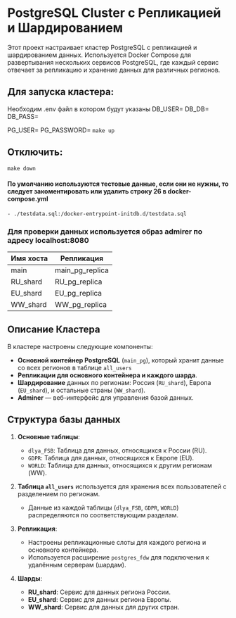 # PostgreSQL Cluster с Репликацией и Шардированием

Этот проект настраивает кластер PostgreSQL с репликацией и шардированием данных. Используется Docker Compose для развертывания нескольких сервисов PostgreSQL, где каждый сервис отвечает за репликацию и хранение данных для различных регионов.

## Для запуска кластера:
Необходим .env файл в котором будут указаны
DB_USER=
DB_DB= 
DB_PASS=

PG_USER=
PG_PASSWORD=
`
make up
`
## Отключить:
`
make down
`

#### По умолчанию используются тестовые данные, если они не нужны, то следует закоментировать или удалить строку 26 в docker-compose.yml
`
      - ./testdata.sql:/docker-entrypoint-initdb.d/testdata.sql
`

### Для проверки данных используется образ admirer по адресу localhost:8080
| Имя хоста       | Репликация         |
|-----------------|--------------------|
| main            | main_pg_replica    |
| RU_shard        | RU_pg_replica      |
| EU_shard        | EU_pg_replica      |
| WW_shard        | WW_pg_replica      |


## Описание Кластера

В кластере настроены следующие компоненты:

- **Основной контейнер PostgreSQL** (`main_pg`), который хранит данные со всех регионов в таблице `all_users`
- **Репликации для основного контейнера и каждого шарда**.
- **Шардирование** данных по регионам: Россия (`RU_shard`), Европа (`EU_shard`), и остальные страны (`WW_shard`).
- **Adminer** — веб-интерфейс для управления базой данных.

## Структура базы данных

1. **Основные таблицы**:
    - `dlya_FSB`: Таблица для данных, относящихся к России (RU).
    - `GDPR`: Таблица для данных, относящихся к Европе (EU).
    - `WORLD`: Таблица для данных, относящихся к другим регионам (WW).

2. **Таблица `all_users`** используется для хранения всех пользователей с разделением по регионам.
   - Данные из каждой таблицы (`dlya_FSB`, `GDPR`, `WORLD`) распределяются по соответствующим разделам.

3. **Репликация**:
    - Настроены репликационные слоты для каждого региона и основного контейнера.
    - Используется расширение `postgres_fdw` для подключения к удалённым серверам (шардам).

4. **Шарды**:
    - **RU_shard**: Сервис для данных региона России.
    - **EU_shard**: Сервис для данных региона Европы.
    - **WW_shard**: Сервис для данных для других стран.
